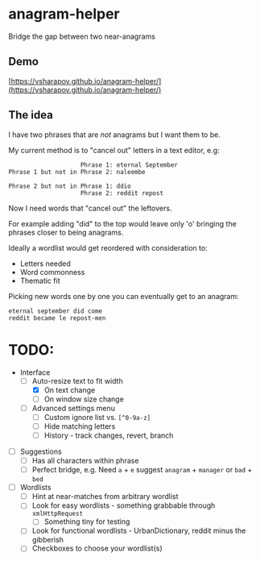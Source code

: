 # anagram-helper
Bridge the gap between two near-anagrams

## Demo
[https://vsharapov.github.io/anagram-helper/](https://vsharapov.github.io/anagram-helper/)

## The idea
I have two phrases that are _not_ anagrams but I want them to be.

My current method is to "cancel out" letters in a text editor, e.g:

```
                    Phrase 1: eternal September
Phrase 1 but not in Phrase 2: naleembe

Phrase 2 but not in Phrase 1: ddio
                    Phrase 2: reddit repost
```
Now I need words that "cancel out" the leftovers.

For example adding "did" to the top would leave only 'o' bringing the phrases closer to being anagrams.

Ideally a wordlist would get reordered with consideration to:

- Letters needed
- Word commonness
- Thematic fit

Picking new words one by one you can eventually get to an anagram:
```
eternal september did come
reddit became le repost-men
```

# TODO:
- Interface
    - [ ] Auto-resize text to fit width
        - [X] On text change
        - [ ] On window size change
    - [ ] Advanced settings menu
        - [ ] Custom ignore list vs. `[^0-9a-z]`
        - [ ] Hide matching letters
        - [ ] History - track changes, revert, branch
- [ ] Suggestions
    - [ ] Has all characters within phrase
    - [ ] Perfect bridge, e.g. Need `a` + `e` suggest `anagram` + `manager` or `bad` + `bed`
- [ ] Wordlists
    - [ ] Hint at near-matches from arbitrary wordlist
    - [ ] Look for easy wordlists - something grabbable through `xmlHttpRequest`
        - [ ] Something tiny for testing
    - [ ] Look for functional wordlists - UrbanDictionary, reddit minus the gibberish
    - [ ] Checkboxes to choose your wordlist(s)

[1]: https://connorholyday.github.io/anagram-helper/
